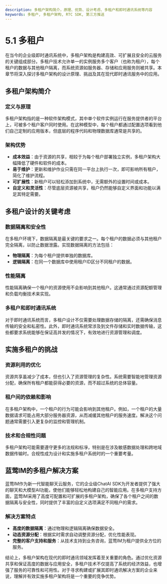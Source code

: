 ```yaml
---
description: 多租户架构简介，原理、优势、设计考虑、多租户和即时通讯系统等内容
keywords: 多租户, 多租户架构, RTC SDK, 第三方推送
---
```

# 5.1 多租户

在当今的企业级即时通讯系统中，多租户架构是构建高效、可扩展且安全的云服务的关键组成部分。多租户技术允许单一的实例服务多个客户（也称为租户），每个租户的数据与其他租户隔离，而系统资源如服务器、存储和应用服务则被共享。本章节将深入探讨多租户架构的设计原理、挑战及其在现代即时通讯服务中的应用。

## 多租户架构简介

### 定义与原理
多租户架构指的是一种软件架构模式，其中单个软件实例运行在服务提供者的平台上，可被多个租户客户同时使用。在这种模型中，每个租户都通过配置选项看到他们自己定制的应用版本，但底层的程序代码和物理数据库通常是共享的。

### 架构优势
- **成本效益**：由于资源的共享，相较于为每个租户部署独立实例，多租户架构大幅降低了硬件和软件的成本。
- **易于维护**：更新和维护作业只需在同一平台上执行一次，即可影响所有租户，简化了维护流程。
- **可扩展性**：新租户可以轻松添加到系统中，无需额外的设置时间或成本。
- **自定义和灵活性**：尽管底层资源被共享，租户仍然能够自定义界面和功能以满足其特定需要。

## 多租户设计的关键考虑

### 数据隔离和安全性
在多租户环境下，数据隔离是最关键的要求之一。每个租户的数据必须与其他租户完全隔离，以防止数据泄露。实现数据隔离的方法包括：
- **物理隔离**：为每个租户提供单独的数据库。
- **逻辑隔离**：在同一个数据库中使用租户ID区分不同租户的数据。

### 性能隔离
性能隔离确保一个租户的资源使用不会影响到其他租户。这通常通过资源配额管理和负载均衡技术来实现。

### 多租户和即时通讯系统
对于即时通讯系统而言，多租户设计不仅需要处理数据存储的隔离，还需确保消息传输的安全和私密性。此外，即时通讯系统常涉及到文件存储和实时数据传输，这些都要求系统能够在保证高并发的情况下，有效地进行资源管理和调度。

## 实施多租户的挑战

### 资源利用的优化
资源共享虽减少了成本，但也引入了资源管理的复杂性。系统需要智能地管理资源分配，确保所有租户都能获得必要的资源，而不超过系统的总体容量。

### 租户间的依赖和影响
在多租户架构中，一个租户的行为可能会影响到其他租户。例如，一个租户的大量数据请求可能占用大部分服务器资源，从而减缓其他租户的服务速度。解决这个问题通常需要引入更复杂的监控和管理机制。

### 技术和合规性问题
多租户架构可能需要遵守更多的法规和标凈，特别是在涉及敏感数据处理和跨地域数据传输时。合规性成为设计和实施多租户系统时的一个重要考量。

## 蓝莺IM的多租户解决方案
蓝莺IM作为新一代智能聊天云服务，它的企业级ChatAI SDK为开发者提供了强大的聊天和大模型AI功能，使他们能够轻松地构建自己的智能应用。在多租户支持方面，蓝莺IM采用了高度可配置和可扩展的多租户架构，确保了各个租户之间的数据隔离与安全性，同时提供了丰富的自定义选项满足不同租户的需求。

### 解决方案特点
- **高度的数据隔离**：通过物理和逻辑隔离确保数据安全。
- **动态资源分配**：根据实时需求自动调整资源分配，优化性能表现。
- **完整的客户支持和服务**：从技术支持到业务咨询，蓝莺IM为租户提供全方位的服务。

结论上，多租户架构在现代的即时通讯领域发挥着至关重要的角色。通过优化资源共享和保证高度的数据与应用安全，多租户技术不仅提高了系统的经济效益，也增强了服务的可靠性和可用性。对于寻求构建或扩展其即时通讯解决方案的企业来说，理解并有效实施多租户架构将是一个重要的竞争优势。